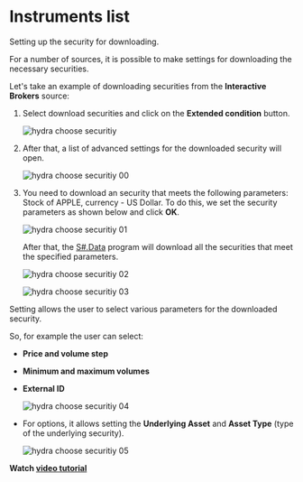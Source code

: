 # Instruments list

Setting up the security for downloading.

For a number of sources, it is possible to make settings for downloading the necessary securities.

Let's take an example of downloading securities from the **Interactive Brokers** source: 

1. Select download securities and click on the **Extended condition** button.

   ![hydra choose securitiy](~/images/hydra_choose_securitiy.png)
2. After that, a list of advanced settings for the downloaded security will open.

   ![hydra choose securitiy 00](~/images/hydra_choose_securitiy_00.png)
3. You need to download an security that meets the following parameters: Stock of APPLE, currency \- US Dollar. To do this, we set the security parameters as shown below and click **OK**.

   ![hydra choose securitiy 01](~/images/hydra_choose_securitiy_01.png)

   After that, the [S\#.Data](Hydra.md) program will download all the securities that meet the specified parameters. 

   ![hydra choose securitiy 02](~/images/hydra_choose_securitiy_02.png)

   ![hydra choose securitiy 03](~/images/hydra_choose_securitiy_03.png)

Setting allows the user to select various parameters for the downloaded security. 

So, for example the user can select:

- **Price and volume step**
- **Minimum and maximum volumes**
- **External ID**

  ![hydra choose securitiy 04](~/images/hydra_choose_securitiy_04.png)
- For options, it allows setting the **Underlying Asset** and **Asset Type** (type of the underlying security).

  ![hydra choose securitiy 05](~/images/hydra_choose_securitiy_05.png)

**Watch [video tutorial](HydraSecuritiesCongfigDowVideo.md)**
